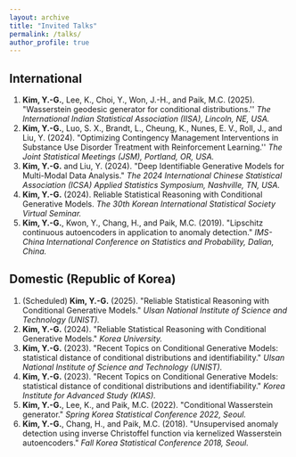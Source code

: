 ```yaml
---
layout: archive
title: "Invited Talks"
permalink: /talks/
author_profile: true
---
```


## International
1. **Kim, Y.-G.**, Lee, K., Choi, Y., Won, J.-H., and Paik, M.C. (2025). "Wasserstein geodesic generator for conditional distributions.'' *The International Indian Statistical Association (IISA), Lincoln, NE, USA.*
1. **Kim, Y.-G.**, Luo, S. X., Brandt, L., Cheung, K., Nunes, E. V., Roll, J., and Liu, Y. (2024). "Optimizing Contingency Management Interventions in Substance Use Disorder Treatment with Reinforcement Learning.'' *The Joint Statistical Meetings (JSM), Portland, OR, USA.*
2. **Kim, Y.-G.** and Liu, Y. (2024). "Deep Identifiable Generative Models for Multi-Modal Data Analysis." *The 2024 International Chinese Statistical Association (ICSA) Applied Statistics Symposium, Nashville, TN, USA.*
3. **Kim, Y.-G.** (2024). Reliable Statistical Reasoning with Conditional Generative Models. *The 30th Korean International Statistical Society Virtual Seminar.*
4. **Kim, Y.-G.**, Kwon, Y., Chang, H., and Paik, M.C. (2019). "Lipschitz continuous autoencoders in application to anomaly detection." *IMS-China International Conference on Statistics and Probability, Dalian, China.*

## Domestic (Republic of Korea)
1. (Scheduled) **Kim, Y.-G.** (2025). "Reliable Statistical Reasoning with Conditional Generative Models." *Ulsan National Institute of Science and Technology (UNIST).*
2. **Kim, Y.-G.** (2024). "Reliable Statistical Reasoning with Conditional Generative Models." *Korea University.*
3. **Kim, Y.-G.** (2023). "Recent Topics on Conditional Generative Models: statistical distance of conditional distributions and identifiability." *Ulsan National Institute of Science and Technology (UNIST).*
4. **Kim, Y.-G.** (2023). "Recent Topics on Conditional Generative Models: statistical distance of conditional distributions and identifiability." *Korea Institute for Advanced Study (KIAS).*
5. **Kim, Y.-G.**, Lee, K., and Paik, M.C. (2022). "Conditional Wasserstein generator." *Spring Korea Statistical Conference 2022, Seoul.*
6. **Kim, Y.-G.**, Chang, H., and Paik, M.C. (2018). "Unsupervised anomaly detection using inverse Christoffel function via kernelized Wasserstein autoencoders." *Fall Korea Statistical Conference 2018, Seoul.*



